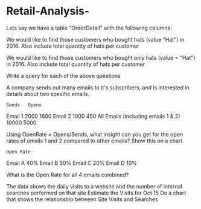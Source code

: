 # Retail-Analysis-

Lets say we have a table "OrderDetail" with the following columns:

We would like to find those customers who bought hats (value "Hat") in 2016. Also include total quantity of hats per customer

We would like to find those customers who bought only hats (value = "Hat")  in 2016. Also include total quantity of hats per customer

Write a query for each of the above questions




A company sends out many emails to it's subscribers, and is interested in details about two specific emails.

	Sends	Opens
Email 1	2000	1600
Email 2	1000	450
All Emails (including emails 1 & 2)	10000	5000

Using OpenRate = Opens/Sends, what insight can you get for the open rates of emails 1 and 2 compared to other emails? Show this on a chart. 

	Open Rate
Email A	40%
Email B	30%
Email C	20%
Email D	10%

What is the Open Rate for all 4 emails combined?



The data shows the daily visits to a website and the number of internal searches performed on that site
Estimate the Visits for Oct 15
Do a chart that shows the relationship between Site Visits and Searches